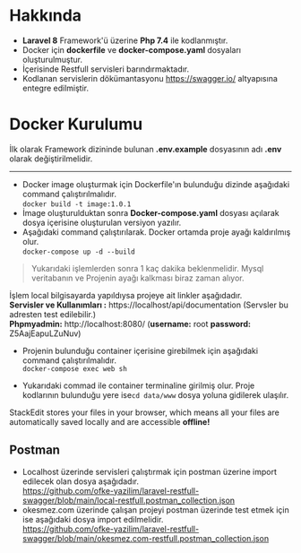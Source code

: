 # Hakkında
 - **Laravel 8** Framework'ü üzerine **Php 7.4** ile kodlanmıştır.
 - Docker için **dockerfile** ve **docker-compose.yaml** dosyaları oluşturulmuştur.
 - İçerisinde Restfull servisleri barındırmaktadır.
 - Kodlanan servislerin dökümantasyonu https://swagger.io/ altyapısına entegre edilmiştir.
# Docker Kurulumu
İlk olarak Framework dizininde bulunan **.env.example** dosyasının adı **.env** olarak değiştirilmelidir.
****
 - Docker image oluşturmak için Dockerfile'ın bulunduğu dizinde aşağıdaki command çalıştırılmalıdır.<br>
`docker build -t image:1.0.1`
 - İmage oluşturulduktan sonra **Docker-compose.yaml** dosyası açılarak dosya içerisine oluşturulan versiyon yazılır.<br>
 - Aşağıdaki command çalıştırılarak. Docker ortamda proje ayağı kaldırılmış olur.<br>
  `docker-compose up -d --build`
> Yukarıdaki işlemlerden sonra 1 kaç dakika beklenmelidir. Mysql veritabanın ve Projenin ayağı kalkması biraz zaman alıyor.

İşlem local bilgisayarda yapıldıysa projeye ait linkler aşağıdadır.<br>
**Servisler  ve Kullanımları :** https://localhost/api/documentation (Servsler bu adresten test edilebilir.)<br>
**Phpmyadmin:**   http://localhost:8080/ (**username:** root **password:** Z5AajEapuLZuNuv)  

 - Projenin bulunduğu container içerisine girebilmek için aşağıdaki command çalıştırılmalıdır. <br>
   `docker-compose exec web sh` 
   
 - Yukarıdaki commad ile container terminaline girilmiş olur. Proje
   kodlarının     bulunduğu yere ise`cd data/www` dosya yoluna gidilerek ulaşılır.

StackEdit stores your files in your browser, which means all your files are automatically saved locally and are accessible **offline!**

## Postman

 - Localhost üzerinde servisleri çalıştırmak için postman üzerine import edilecek olan dosya aşağıdadır.<br>
https://github.com/ofke-yazilim/laravel-restfull-swagger/blob/main/local-restfull.postman_collection.json
- okesmez.com üzerinde çalışan projeyi postman üzerinde test etmek için ise aşağıdaki dosya import edilmelidir.<br>
https://github.com/ofke-yazilim/laravel-restfull-swagger/blob/main/okesmez.com-restfull.postman_collection.json



